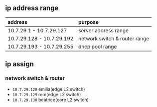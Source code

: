 ## ip address range

| address | purpose |
| :- | :- |
| 10.7.29.1 - 10.7.29.127 | server address range |
| 10.7.29.128 - 10.7.29.192 | network switch & router range |
| 10.7.29.193 - 10.7.29.255 | dhcp pool range |

## ip assign

### network switch & router

- `10.7.29.128`  emilia(edge L2 switch)
- `10.7.29.129`  rem(edge L2 switch)
- `10.7.29.130`  beatrice(core L2 switch)
